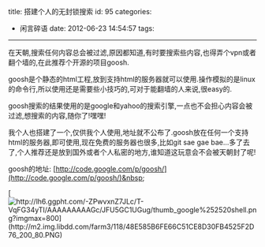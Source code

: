 title: 搭建个人的无封锁搜索
id: 95
categories:
  - 闲言碎语
date: 2012-06-23 14:54:57
tags:
---

在天朝,搜索任何内容总会被过滤,原因都知道,有时要搜索些内容,也得弄个vpn或者翻个墙的,在此推荐个开源的项目goosh.

goosh是个静态的html工程,放到支持html的服务器就可以使用.操作模拟的是linux的命令行,所以使用还是需要些小技巧的,可对于能翻墙的人来说,很easy的.

goosh搜索的结果使用的是google和yahoo的搜索引擎,一点也不会担心内容会被过滤,想搜索的内容,随你了!嘿嘿!

我个人也搭建了一个,仅供我个人使用,地址就不公布了.goosh放在任何一个支持html的服务器,即可使用,现在免费的服务器也很多,比如git sae gae bae...多了去了,个人推荐还是放到国外或者个人私密的地方,谁知道这玩意会不会被天朝封了呢!

goosh的地址: [http://code.google.com/p/goosh/](http://code.google.com/p/goosh/)&nbsp;&nbsp;

[![http://lh6.ggpht.com/-ZPwvxnZ7JLc/T-VqFG34yTI/AAAAAAAAAGc/JFU5GC1UGug/thumb_google%252520shell.png?imgmax=800](http://m2.img.libdd.com/farm3/118/48E585B6FE66C51CE8D30FB4525F2D76_200_80.PNG)</img>](http://lh6.ggpht.com/-ZPwvxnZ7JLc/T-VqFG34yTI/AAAAAAAAAGc/JFU5GC1UGug/thumb_google%252520shell.png?imgmax=800)